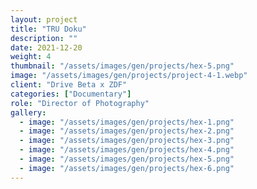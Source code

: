 ```yaml
---
layout: project
title: "TRU Doku"
description: ""
date: 2021-12-20
weight: 4
thumbnail: "/assets/images/gen/projects/hex-5.png"
image: "/assets/images/gen/projects/project-4-1.webp"
client: "Drive Beta x ZDF"
categories: ["Documentary"]
role: "Director of Photography"
gallery:
  - image: "/assets/images/gen/projects/hex-1.png"
  - image: "/assets/images/gen/projects/hex-2.png"
  - image: "/assets/images/gen/projects/hex-3.png"
  - image: "/assets/images/gen/projects/hex-4.png"
  - image: "/assets/images/gen/projects/hex-5.png"
  - image: "/assets/images/gen/projects/hex-6.png"
---
```


